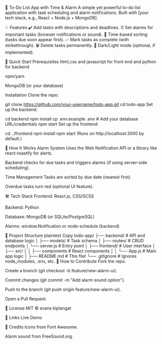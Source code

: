 📝 To-Do List App with Time & Alarm
A simple yet powerful to-do list application with task scheduling and alarm notifications. Built with [your tech stack, e.g., React + Node.js + MongoDB].


✨ Features
✔️ Add tasks with descriptions and deadlines.
⏰ Set alarms for important tasks (browser notifications or sound).
📅 Time-based sorting (tasks due soon appear first).
✅ Mark tasks as complete (with strikethrough).
🗑️ Delete tasks permanently.
🌙 Dark/Light mode (optional, if implemented).

🚀 Quick Start
Prerequisites
html,css and javascript for front end and python for backend

npm/yarn

MongoDB (or your database)

Installation
Clone the repo:


git clone https://github.com/your-username/todo-app.git
cd todo-app
Set up the backend:

cd backend
npm install
cp .env.example .env  # Add your database URL/credentials
npm start
Set up the frontend:

cd ../frontend
npm install
npm start
(Runs on http://localhost:3000 by default.)

🔧 How It Works
Alarm System
Uses the Web Notification API or a library like react-toastify for alerts.

Backend checks for due tasks and triggers alarms (if using server-side scheduling).

Time Management
Tasks are sorted by due date (nearest first).

Overdue tasks turn red (optional UI feature).

🛠️ Tech Stack
Frontend: React.js, CSS/SCSS

Backend:  Python

Database: MongoDB (or SQLite/PostgreSQL)

Alarms: window.Notification or node-schedule (backend)

📂 Project Structure
plaintext
Copy
todo-app/
├── backend/           # API and database logic
│   ├── models/        # Task schema
│   ├── routes/        # CRUD endpoints
│   └── server.js      # Entry point
│
├── frontend/          # User interface
│   ├── src/
│   │   ├── components # React components
│   │   └── App.js     # Main app logic
│
├── README.md          # This file!
└── .gitignore         # Ignores node_modules, .env, etc.
🤝 How to Contribute
Fork the repo.

Create a branch (git checkout -b feature/new-alarm-ui).

Commit changes (git commit -m "Add alarm sound option").

Push to the branch (git push origin feature/new-alarm-ui).

Open a Pull Request.

📜 License
MIT © evans kiplangat

🔗 Links
Live Demo 



🎉 Credits
Icons from Font Awesome.

Alarm sound from FreeSound.org.

